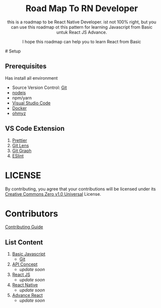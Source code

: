 <div align="center">
<h1>Road Map To RN Developer</h1>
<p>this is a roadmap to be React Native Developer. ist not 100% right, but you can use this roadmap ot this pattern
 for learning Javascript from Basic untuk React JS Advance.</p>
<p>I hope this roadmap can help you to learn React from Basic</p>
</div>
# Setup

## Prerequisites

Has install all environment

- Source Version Control: [Git](https://git-scm.com/)
- [nodejs](https://nodejs.org/en/)
- npm/yarn
- [Visual Studio Code](https://code.visualstudio.com/)
- [Docker](https://docs.docker.com/)
- [ohmyz](https://ohmyz.sh/)

## VS Code Extension

1. [Prettier](https://marketplace.visualstudio.com/items?itemName=esbenp.prettier-vscode)
2. [Git Lens](https://marketplace.visualstudio.com/items?itemName=eamodio.gitlens)
3. [Git Graph](https://marketplace.visualstudio.com/items?itemName=mhutchie.git-graph)
4. [ESlint](https://marketplace.visualstudio.com/items?itemName=dbaeumer.vscode-eslint)


# LICENSE
By contributing, you agree that your contributions will be licensed under its [Creative Commons Zero v1.0 Universal](LICENSE) License.
# Contributors
[Contributing Guide](contributing.md)


## List Content

1. [Basic Javascript](modules/01.Basic/readme.md)
    - [Git](modules/01.Basic/01.git.md)
2. [API Concept](modules/02.ApiConcept/readme.md)
    - *update soon*
3. [React JS](modules/03.ReactJS/readme.md)
   - *update soon*
4. [React Native](modules/04.ReactNative/readme.md)
   - *update soon*
5. [Advance React](modules/05.AdvanceReact/readme.md)
   - *update soon*  